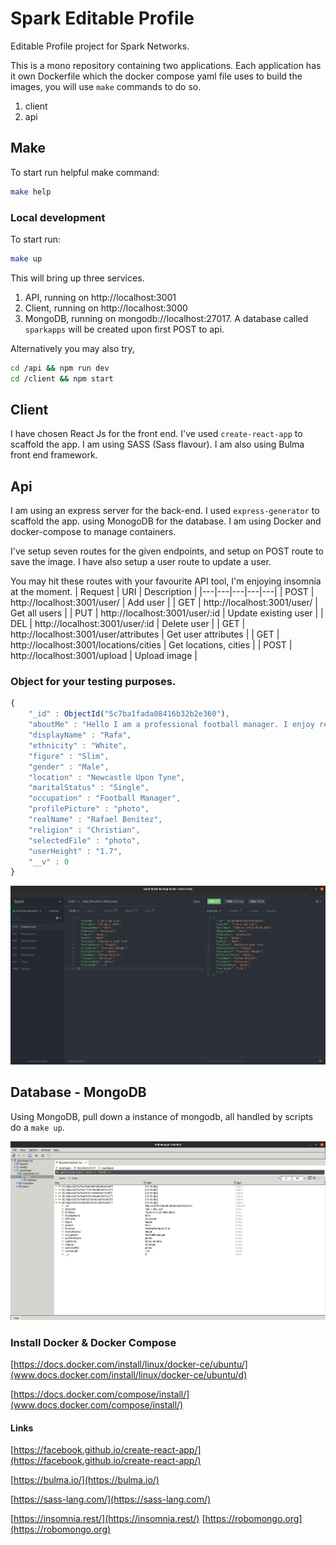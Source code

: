 # Spark Editable Profile

Editable Profile project for Spark Networks.

This is a mono repository containing two applications. Each application has it own Dockerfile which the docker compose yaml file uses to build the images, you will use `make` commands to do so.

1. client
2. api

## Make

To start run helpful make command:

```bash
make help
```

### Local development

To start run:

```bash
make up
```

This will bring up three services.

1. API, running on http://localhost:3001
2. Client, running on http://localhost:3000
3. MongoDB, running on mongodb://localhost:27017. A database called `sparkapps` will be created upon first POST to api.

Alternatively you may also try,

```bash
cd /api && npm run dev
cd /client && npm start
```

## Client

I have chosen React Js for the front end. I've used `create-react-app` to scaffold the app. I am using SASS (Sass flavour). I am also using Bulma front end framework.

## Api

I am using an express server for the back-end. I used `express-generator` to scaffold the app. using MonogoDB for the database. I am using Docker and docker-compose to manage containers.

I've setup seven routes for the given endpoints, and setup on POST route to save the image. I have also setup a user route to update a user.

You may hit these routes with your favourite API tool, I'm enjoying insomnia at the moment.
| Request  | URI  | Description  | 
|---|---|---|---|---|
| POST | http://localhost:3001/user/   | Add user   |
| GET  | http://localhost:3001/user/  | Get all users  |
| PUT  | http://localhost:3001/user/:id  | Update existing user  |
| DEL  | http://localhost:3001/user/:id  | Delete user   |
| GET  | http://localhost:3001/user/attributes  | Get user attributes |
| GET  | http://localhost:3001/locations/cities  | Get locations, cities |
| POST | http://localhost:3001/upload  | Upload image |

### Object for your testing purposes.

```JavaScript
{
    "_id" : ObjectId("5c7ba1fada08416b32b2e360"),
    "aboutMe" : "Hello I am a professional football manager. I enjoy reading and classical music. I never bring work home, I promise",
    "displayName" : "Rafa",
    "ethnicity" : "White",
    "figure" : "Slim",
    "gender" : "Male",
    "location" : "Newcastle Upon Tyne",
    "maritalStatus" : "Single",
    "occupation" : "Football Manager",
    "profilePicture" : "photo",
    "realName" : "Rafael Benítez",
    "religion" : "Christian",
    "selectedFile" : "photo",
    "userHeight" : "1.7",
    "__v" : 0
}
```

![api](_screenshots/api.png)

## Database - MongoDB

Using MongoDB, pull down a instance of mongodb, all handled by scripts do a `make up`.

![robomongo](_screenshots/robomongo.png)

### Install Docker & Docker Compose

[https://docs.docker.com/install/linux/docker-ce/ubuntu/](www.docs.docker.com/install/linux/docker-ce/ubuntu/d)

[https://docs.docker.com/compose/install/](www.docs.docker.com/compose/install/)

#### Links

[https://facebook.github.io/create-react-app/](https://facebook.github.io/create-react-app/)

[https://bulma.io/](https://bulma.io/)

[https://sass-lang.com/](https://sass-lang.com/)

[https://insomnia.rest/](https://insomnia.rest/)
[https://robomongo.org](https://robomongo.org)